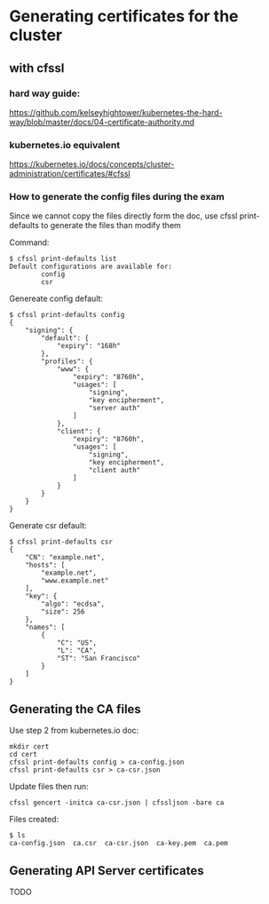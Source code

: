 # Generating certificates for the cluster

## with cfssl

### hard way guide:
https://github.com/kelseyhightower/kubernetes-the-hard-way/blob/master/docs/04-certificate-authority.md

### kubernetes.io equivalent
https://kubernetes.io/docs/concepts/cluster-administration/certificates/#cfssl


### How to generate the config files during the exam
Since we cannot copy the files directly form the doc, use cfssl print-defaults to generate the files than modify them

Command:
```
$ cfssl print-defaults list
Default configurations are available for:
        config
        csr       
```

Genereate config default:
```
$ cfssl print-defaults config
{
    "signing": {
        "default": {
            "expiry": "168h"
        },
        "profiles": {
            "www": {
                "expiry": "8760h",
                "usages": [
                    "signing",
                    "key encipherment",
                    "server auth"
                ]
            },
            "client": {
                "expiry": "8760h",
                "usages": [
                    "signing",
                    "key encipherment",
                    "client auth"
                ]
            }
        }
    }
}
```
Generate csr default:
```
$ cfssl print-defaults csr
{
    "CN": "example.net",
    "hosts": [
        "example.net",
        "www.example.net"
    ],
    "key": {
        "algo": "ecdsa",
        "size": 256
    },
    "names": [
        {
            "C": "US",
            "L": "CA",
            "ST": "San Francisco"
        }
    ]
}
```


## Generating the CA files
Use step 2 from kubernetes.io doc:
```
mkdir cert
cd cert
cfssl print-defaults config > ca-config.json
cfssl print-defaults csr > ca-csr.json
```
Update files then run:
```
cfssl gencert -initca ca-csr.json | cfssljson -bare ca
```

Files created:
```
$ ls
ca-config.json  ca.csr  ca-csr.json  ca-key.pem  ca.pem
```

## Generating API Server certificates
TODO

